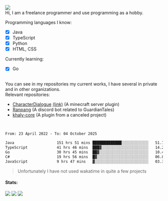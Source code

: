 ![](https://komarev.com/ghpvc/?username=iAtog&color=brightgreen) <br>
Hi, I am a freelance programmer and use programming as a hobby.<br>

Programming languages I know:
- [x] Java
- [x] TypeScript
- [x] Python
- [x] HTML, CSS

Currently learning:
- [x] Go
<br>
You can see in my repositories my current works, I have several in private and in other organizations.<br>
Relevant repositories:<br>

* [CharacterDialogue](https://github.com/iAtog/character-dialogue) [(link)](https://www.spigotmc.org/resources/95868/) (A minecraft server plugin)
* [Ranpang](https://github.com/iAtog/Ranpang) (A discord bot related to GuardianTales)
* [khaly-core](https://github.com/KhalyRPG/rpg) (A plugin from a canceled project)
<br>

<!--START_SECTION:waka-->

```txt
From: 23 April 2022 - To: 04 October 2025

Java                   151 hrs 51 mins █████████████░░░░░░░░░░░░   51.74 %
TypeScript             41 hrs 46 mins  ███▓░░░░░░░░░░░░░░░░░░░░░   14.24 %
Go                     30 hrs 45 mins  ██▓░░░░░░░░░░░░░░░░░░░░░░   10.48 %
C#                     19 hrs 56 mins  █▓░░░░░░░░░░░░░░░░░░░░░░░   06.80 %
JavaScript             9 hrs 47 mins   ▓░░░░░░░░░░░░░░░░░░░░░░░░   03.33 %
```

<!--END_SECTION:waka-->
> Unfortunately I have not used wakatime in quite a few projects
#### Stats:
![](https://github-profile-summary-cards.vercel.app/api/cards/profile-details?username=iAtog&theme=github_dark)
![](https://github-profile-summary-cards.vercel.app/api/cards/stats?username=iAtog&theme=github_dark)
![](https://github-profile-summary-cards.vercel.app/api/cards/repos-per-language?username=iAtog&theme=github_dark) 
